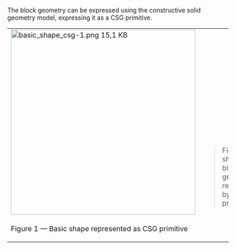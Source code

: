 The block geometry can be expressed using the constructive solid geometry model, expressing it as a CSG primitive.

<table summary="CSG type">
 <tr>
  <td>
   <img src="../../figures/examples/basic_shape_csg-1.png" width="420" height="420" alt="basic_shape_csg-1.png 15,1 KB">
  </td>
  <td style=" vertical-align:bottom;">
   <blockquote>Figure 1 shows the block geometry represented by an CSG primitive.
   </blockquote>
  </td>
 </tr>
 <tr style="height:20px;">
  <td style=" vertical-align:bottom;">
   <p class="figure">Figure 1 &mdash; Basic shape represented as CSG primitive</p>
  </td>
  <td>&nbsp;
  </td>
 </tr>
</table>